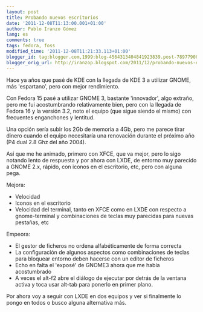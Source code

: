 ```yaml
---
layout: post
title: Probando nuevos escritorios
date: '2011-12-08T11:13:00.001+01:00'
author: Pablo Iranzo Gómez
lang: es
comments: true
tags: fedora, foss
modified_time: '2011-12-08T11:21:33.113+01:00'
blogger_id: tag:blogger.com,1999:blog-4564313404841923839.post-7897790878360794361
blogger_orig_url: http://iranzop.blogspot.com/2011/12/probando-nuevos-escritorios.html
---
```

Hace ya años que pasé de KDE con la llegada de KDE 3 a utilizar GNOME, más 'espartano', pero con mejor rendimiento.

Con Fedora 15 pasé a utilizar GNOME 3, bastante 'innovador', algo extraño, pero me fui acostumbrando relativamente bien, pero con la llegada de Fedora 16 y la versión 3.2, noto el equipo (que sigue siendo el mismo) con frecuentes enganchones y lentitud.

Una opción sería subir los 2Gb de memoria a 4Gb, pero me parece tirar dinero cuando el equipo necesitaría una renovación durante el próximo año (P4 dual 2.8 Ghz del año 2004).

Así que me he animado, primero con XFCE, que va mejor, pero lo sigo notando lento de respuesta y por ahora con LXDE, de entorno muy parecido a GNOME 2.x, rápido, con iconos en el escritorio, etc, pero con alguna pega.

Mejora:

- Velocidad
- Iconos en el escritorio
- Velocidad del terminal, tanto en XFCE como en LXDE con respecto a gnome-terminal y combinaciones de teclas muy parecidas para nuevas pestañas, etc

Empeora:

- El gestor de ficheros no ordena alfabéticamente de forma correcta
- La configuración de algunos aspectos como combinaciones de teclas para bloquear entorno deben hacerse con un editor de ficheros
- Echo en falta el 'exposé' de GNOME3 ahora que me había acostumbrado
- A veces el alt-f2 abre el diálogo de ejecutar por detrás de la ventana activa y toca usar alt-tab para ponerlo en primer plano.

Por ahora voy a seguir con LXDE en dos equipos y ver si finalmente lo pongo en todos o busco alguna alternativa más.
